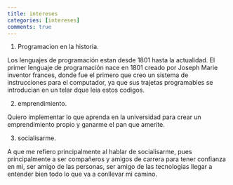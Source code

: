 ```yaml
---
title: intereses
categories: [intereses]
comments: true
---
```


1. Programacion en la historia.

Los lenguajes de programación estan desde 1801 hasta la actualidad. 
El primer lenguaje de programación nace en 1801 creado por Joseph Marie inventor frances, donde fue el primero que creo un sistema de instrucciones para el computador,
ya que sus trajetas programables se introducian en un telar dque leia estos codigos.





2. emprendimiento.

Quiero implementar lo que aprenda en la universidad para crear un emprendimiento propio y ganarme el pan que amerite.

3. socialisarme.

A que me refiero principalmente al hablar de socialisarme, pues principalmente a ser compañeros y amigos de carrera para tener confianza en mi, ser amigo de las personas, ser amigo de las tecnologias llegar a entender bien todo lo que va a conllevar mi camino.
